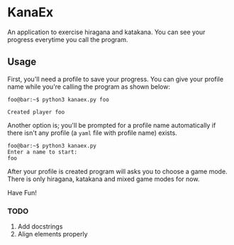 # KanaEx
An application to exercise hiragana and katakana. You can see your progress everytime you call the program.

## Usage
First, you'll need a profile to save your progress. You can give your profile name while you're calling the program as shown below:
```console
foo@bar:~$ python3 kanaex.py foo

Created player foo
```
Another option is; you'll be prompted for a profile name automatically if there isn't any profile (a ```yaml``` file with profile name) exists.
```console
foo@bar:~$ python3 kanaex.py
Enter a name to start:
foo
```

After your profile is created program will asks you to choose a game mode. There is only hiragana, katakana and mixed game modes for now.

Have Fun!

### TODO
1. Add docstrings
2. Align elements properly
